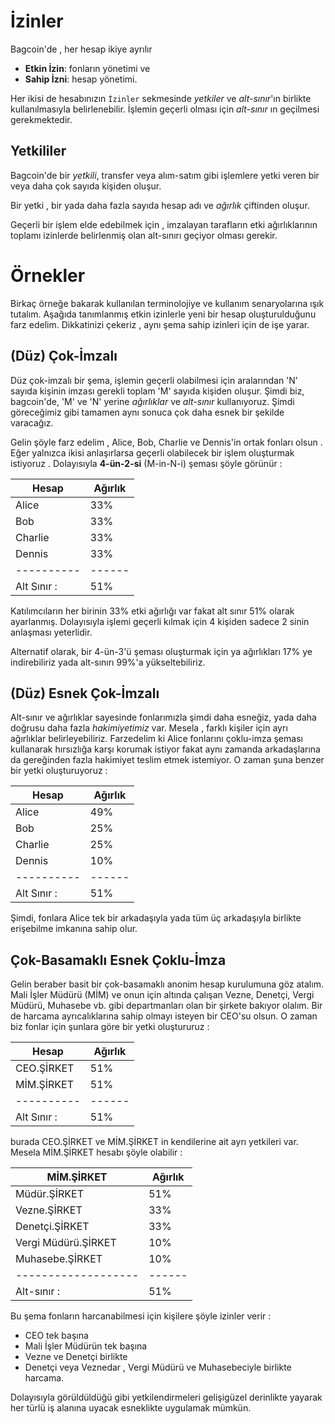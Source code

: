 # İzinler

Bagcoin'de , her hesap ikiye ayrılır 

* **Etkin  İzin**: fonların yönetimi ve
* **Sahip İzni**: hesap yönetimi.

Her ikisi de hesabınızın `İzinler` sekmesinde *yetkiler* ve *alt-sınır*'ın birlikte 
kullanılmasıyla belirlenebilir. İşlemin geçerli olması için *alt-sınır* ın geçilmesi 
gerekmektedir.

## Yetkililer

Bagcoin'de bir *yetkili*,  transfer veya alım-satım gibi işlemlere yetki veren bir veya 
daha çok sayıda kişiden oluşur.

Bir yetki , bir yada daha fazla sayıda hesap adı ve *ağırlık* 
çiftinden oluşur.

Geçerli bir işlem elde edebilmek için , imzalayan tarafların etki ağırlıklarının toplamı 
izinlerde belirlenmiş olan alt-sınırı geçiyor olması gerekir.  

# Örnekler

Birkaç örneğe bakarak kullanılan terminolojiye ve kullanım senaryolarına ışık tutalım. 
Aşağıda tanımlanmış etkin izinlerle yeni bir hesap oluşturulduğunu farz edelim. 
Dikkatinizi çekeriz , aynı şema sahip izinleri için de 
işe yarar. 

## (Düz) Çok-İmzalı

Düz çok-imzalı bir şema, işlemin geçerli olabilmesi için aralarından 'N' sayıda kişinin 
imzası gerekli  toplam 'M' sayıda kişiden oluşur. Şimdi biz, bagcoin'de, 'M' 
ve 'N' yerine *ağırlıklar* ve *alt-sınır*  kullanıyoruz. Şimdi göreceğimiz gibi tamamen 
aynı sonuca çok daha esnek bir şekilde varacağız.  

Gelin şöyle farz edelim , Alice, Bob, Charlie ve Dennis'in ortak fonları olsun . 
Eğer yalnızca ikisi anlaşırlarsa geçerli olabilecek bir işlem oluşturmak istiyoruz .
Dolayısıyla **4-ün-2-si** (M-in-N-i) şeması şöyle görünür : 

| Hesap | Ağırlık | 
| ---------- | ------ | 
| Alice      | 33%    | 
| Bob        | 33%    | 
| Charlie    | 33%    | 
| Dennis     | 33%    | 
| ---------- | ------ | 
| Alt Sınır : | 51%    | 

Katılımcıların her birinin 33% etki ağırlığı var fakat alt sınır 51%  olarak ayarlanmış.
Dolayısıyla  işlemi geçerli kılmak için 4 kişiden sadece 2 sinin anlaşması yeterlidir.

Alternatif olarak, bir 4-ün-3'ü şeması oluşturmak için ya ağırlıkları 17% ye indirebiliriz 
yada alt-sınırı 99%'a yükseltebiliriz. 

## (Düz) Esnek Çok-İmzalı

Alt-sınır ve ağırlıklar sayesinde fonlarımızla şimdi daha esneğiz, yada daha doğrusu 
daha fazla *hakimiyetimiz* var. Mesela , farklı kişiler için ayrı ağırlıklar belirleyebiliriz.
Farzedelim ki Alice fonlarını çoklu-imza şeması kullanarak hırsızlığa karşı korumak 
istiyor fakat aynı zamanda arkadaşlarına da gereğinden fazla hakimiyet teslim etmek 
istemiyor. O zaman şuna benzer bir yetki oluşturuyoruz :

| Hesap | Ağırlık | 
| ---------- | ------ | 
| Alice      | 49%    |
| Bob        | 25%    |
| Charlie    | 25%    |
| Dennis     | 10%    |
| ---------- | ------ | 
| Alt Sınır : | 51%    |

Şimdi, fonlara Alice tek bir arkadaşıyla yada  tüm üç arkadaşıyla birlikte erişebilme 
imkanına sahip olur.

## Çok-Basamaklı Esnek Çoklu-İmza

Gelin beraber basit bir çok-basamaklı anonim hesap kurulumuna göz atalım. Mali İşler 
Müdürü (MİM) ve onun için altında çalışan Vezne, Denetçi, Vergi Müdürü, Muhasebe vb. gibi 
departmanları olan bir şirkete bakıyor olalım.  Bir de harcama ayrıcalıklarına sahip
olmayı  isteyen bir CEO'su olsun. 
O zaman biz fonlar için şunlara göre bir yetki oluştururuz :

| Hesap | Ağırlık | 
| ---------- | ------ | 
| CEO.ŞİRKET| 51%    |
| MİM.ŞİRKET| 51%    |
| ---------- | ------ | 
| Alt Sınır : | 51%    |

burada CEO.ŞİRKET ve MİM.ŞİRKET in kendilerine ait ayrı yetkileri var.  Mesela 
MİM.ŞİRKET hesabı şöyle olabilir :

| MİM.ŞİRKET         | Ağırlık |
| ------------------- | ------ |
| Müdür.ŞİRKET       | 51%    |
| Vezne.ŞİRKET   | 33%    |
| Denetçi.ŞİRKET  | 33%    |
| Vergi Müdürü.ŞİRKET | 10%    |
| Muhasebe.ŞİRKET  | 10%    |
| ------------------- | ------ |
| Alt-sınır :       | 51%    |

Bu şema fonların harcanabilmesi için  kişilere şöyle izinler verir :

* CEO  tek başına
* Mali İşler Müdürün tek başına 
*  Vezne ve Denetçi birlikte
* Denetçi veya Veznedar , Vergi Müdürü ve Muhasebeciyle birlikte 
  harcama.

Dolayısıyla görüldüldüğü gibi yetkilendirmeleri gelişigüzel derinlikte yayarak her türlü 
iş alanına uyacak esneklikte uygulamak mümkün.

